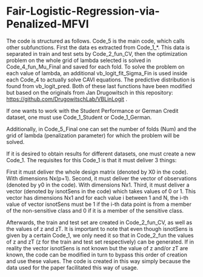 # Fair-Logistic-Regression-via-Penalized-MFVI


The code is structured as follows. Code_5 is the main code, which calls other subfunctions. First the data es extracted from Code_1_*. This data is separated in train and test sets by Code_2_fun_CV, then the optimization problem on the whole grid of lambda selected is solved in Code_4_fun_Mu_Final and saved for each fold. To solve the problem on each value of lambda, an additional vb_logit_fit_Sigma_Fin is used inside each Code_4 to actually solve CAVI equations. The predictive distribution is found from vb_logit_pred. Both of these last functions have been modified but based on the originals from Jan Drugowitsch in this repository: https://github.com/DrugowitschLab/VBLinLogit . 

If one wants to work with the Student Performance or German Credit dataset, one must use Code_1_Student or Code_1_German.

Additionally, in Code_5_Final one can set the number of folds (Num) and the grid of lambda (penalization parameter) for which the problem will be solved.

If it is desired to obtain results for different datasets, one must create a new Code_1. The requisites for this Code_1 is that it must deliver 3 things:

First it must deliver the whole design matrix (denoted by X0 in the code). With dimensions Nx(p+1). Second, it must deliver the vector of observations (denoted by y0 in the code). With dimensions Nx1. Third, it must deliver a vector (denoted by isnotSens in the code) which takes values of 0 or 1. This vector has dimensions Nx1 and for each value i between 1 and N, the i-th value of vector isnotSens must be 1 if the i-th data point is from a member of the non-sensitive class and 0 if it is a member of the sensitive class.

Afterwards, the train and test set are created in Code_2_fun_CV, as well as the values of z and zT. It is important to note that even though isnotSens is given by a certain Code_1, we only need it so that in Code_2_fun the values of z and zT (z for the train and test set respectively) can be generated. If in reality the vector isnotSens is not known but the value of z and/or zT are known, the code can be modified in turn to bypass this order of creation and use these values. The code is created in this way simply because the data used for the paper facilitated this way of usage.

